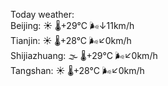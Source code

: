 Today weather:  
Beijing: ☀️ 🌡️+29°C 🌬️↓11km/h  
Tianjin: ☀️ 🌡️+28°C 🌬️↙0km/h  
Shijiazhuang: 🌫  🌡️+29°C 🌬️↙0km/h  
Tangshan: ☀️ 🌡️+28°C 🌬️↙0km/h  
